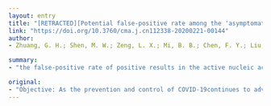 ```yaml
---
layout: entry
title: "[RETRACTED][Potential false-positive rate among the 'asymptomatic infected individuals' in close contacts of COVID-19 patients]"
link: "https://doi.org/10.3760/cma.j.cn112338-20200221-00144"
author:
- Zhuang, G. H.; Shen, M. W.; Zeng, L. X.; Mi, B. B.; Chen, F. Y.; Liu, W. J.; Pei, L. L.; Qi, X.; Li, C.

summary:
- "the false-positive rate of positive results in the active nucleic acid test screening has not been reported up to now. In the close contacts of COVID-19 patients, nearly half or even more of the 'asymptomatic infected individuals' reported may be false positives. Point values and reasonable ranges of indicators were estimated based on the information available to us at present."

original:
- "Objective: As the prevention and control of COVID-19continues to advance, the active nucleic acid test screening in the close contacts of the patients has been carrying out in many parts of China. However, the false-positive rate of positive results in the screening has not been reported up to now. But to clearify the false-positive rate during screening is important in COVID-19 control and prevention. Methods: Point values and reasonable ranges of the indicators which impact the false-positive rate of positive results were estimated based on the information available to us at present. The false-positive rate of positive results in the active screening was deduced, and univariate and multivariate-probabilistic sensitivity analyses were performed to understand the robustness of the findings. Results: When the infection rate of the close contacts and the sensitivity and specificity of reported results were taken as the point estimates, the positive predictive value of the active screening was only 19.67%, in contrast, the false-positive rate of positive results was 80.33%. The multivariate-probabilistic sensitivity analysis results supported the base-case findings, with a 75% probability for the false-positive rate of positive results over 47%. Conclusions: In the close contacts of COVID-19 patients, nearly half or even more of the 'asymptomatic infected individuals' reported in the active nucleic acid test screening might be false positives."
---
```


